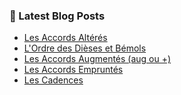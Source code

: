 
### 📕 Latest Blog Posts

<!-- BLOG-POST-LIST:START -->
- [Les Accords Altérés](https://atouchard.github.io/atouchard/theorie/altered-chords/)
- [L'Ordre des Dièses et Bémols](https://atouchard.github.io/atouchard/theorie/order-sharp-flat/)
- [Les Accords Augmentés (aug ou +)](https://atouchard.github.io/atouchard/theorie/augmented-chords/)
- [Les Accords Empruntés](https://atouchard.github.io/atouchard/theorie/borrowed-chords/)
- [Les Cadences](https://atouchard.github.io/atouchard/theorie/cadences/)
<!-- BLOG-POST-LIST:END -->